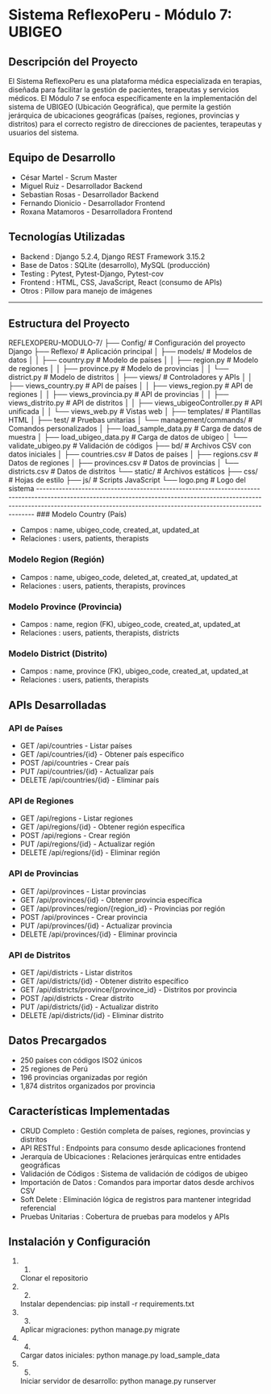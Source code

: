 # Sistema ReflexoPeru - Módulo 7: UBIGEO
## Descripción del Proyecto
El Sistema ReflexoPeru es una plataforma médica especializada en terapias, diseñada para facilitar la gestión de pacientes, terapeutas y servicios médicos. El Módulo 7 se enfoca específicamente en la implementación del sistema de UBIGEO (Ubicación Geográfica), que permite la gestión jerárquica de ubicaciones geográficas (países, regiones, provincias y distritos) para el correcto registro de direcciones de pacientes, terapeutas y usuarios del sistema.

## Equipo de Desarrollo
- César Martel - Scrum Master
- Miguel Ruiz - Desarrollador Backend
- Sebastian Rosas - Desarrollador Backend
- Fernando Dionicio - Desarrollador Frontend
- Roxana Matamoros - Desarrolladora Frontend
## Tecnologías Utilizadas
- Backend : Django 5.2.4, Django REST Framework 3.15.2
- Base de Datos : SQLite (desarrollo), MySQL (producción)
- Testing : Pytest, Pytest-Django, Pytest-cov
- Frontend : HTML, CSS, JavaScript, React (consumo de APIs)
- Otros : Pillow para manejo de imágenes
-----------------------------------------------------------------------------------------------------------------------------------------------------------------------------------------------------------------------------------------  
## Estructura del Proyecto
REFLEXOPERU-MODULO-7/
├── Config/                  # Configuración del proyecto Django
├── Reflexo/                 # Aplicación principal
│   ├── models/              # Modelos de datos
│   │   ├── country.py       # Modelo de países
│   │   ├── region.py        # Modelo de regiones
│   │   ├── province.py      # Modelo de provincias
│   │   └── district.py      # Modelo de distritos
│   ├── views/               # Controladores y APIs
│   │   ├── views_country.py        # API de países
│   │   ├── views_region.py         # API de regiones
│   │   ├── views_provincia.py      # API de provincias
│   │   ├── views_distrito.py       # API de distritos
│   │   ├── views_ubigeoController.py # API unificada
│   │   └── views_web.py            # Vistas web
│   ├── templates/           # Plantillas HTML
│   ├── test/                # Pruebas unitarias
│   └── management/commands/ # Comandos personalizados
│       ├── load_sample_data.py    # Carga de datos de muestra
│       ├── load_ubigeo_data.py    # Carga de datos de ubigeo
│       └── validate_ubigeo.py     # Validación de códigos
├── bd/                      # Archivos CSV con datos iniciales
│   ├── countries.csv        # Datos de países
│   ├── regions.csv          # Datos de regiones
│   ├── provinces.csv        # Datos de provincias
│   └── districts.csv        # Datos de distritos
└── static/                  # Archivos estáticos
    ├── css/                 # Hojas de estilo
    ├── js/                  # Scripts JavaScript
    └── logo.png             # Logo del sistema
    -----------------------------------------------------------------------------------------------------------------------------------------------------------------------------------------------------------------------------------------
    ### Modelo Country (País)
- Campos : name, ubigeo_code, created_at, updated_at
- Relaciones : users, patients, therapists
### Modelo Region (Región)
- Campos : name, ubigeo_code, deleted_at, created_at, updated_at
- Relaciones : users, patients, therapists, provinces
### Modelo Province (Provincia)
- Campos : name, region (FK), ubigeo_code, created_at, updated_at
- Relaciones : users, patients, therapists, districts
### Modelo District (Distrito)
- Campos : name, province (FK), ubigeo_code, created_at, updated_at
- Relaciones : users, patients, therapists
## APIs Desarrolladas
### API de Países
- GET /api/countries - Listar países
- GET /api/countries/{id} - Obtener país específico
- POST /api/countries - Crear país
- PUT /api/countries/{id} - Actualizar país
- DELETE /api/countries/{id} - Eliminar país
### API de Regiones
- GET /api/regions - Listar regiones
- GET /api/regions/{id} - Obtener región específica
- POST /api/regions - Crear región
- PUT /api/regions/{id} - Actualizar región
- DELETE /api/regions/{id} - Eliminar región
### API de Provincias
- GET /api/provinces - Listar provincias
- GET /api/provinces/{id} - Obtener provincia específica
- GET /api/provinces/region/{region_id} - Provincias por región
- POST /api/provinces - Crear provincia
- PUT /api/provinces/{id} - Actualizar provincia
- DELETE /api/provinces/{id} - Eliminar provincia
### API de Distritos
- GET /api/districts - Listar distritos
- GET /api/districts/{id} - Obtener distrito específico
- GET /api/districts/province/{province_id} - Distritos por provincia
- POST /api/districts - Crear distrito
- PUT /api/districts/{id} - Actualizar distrito
- DELETE /api/districts/{id} - Eliminar distrito
## Datos Precargados
- 250 países con códigos ISO2 únicos
- 25 regiones de Perú
- 196 provincias organizadas por región
- 1,874 distritos organizados por provincia
## Características Implementadas
- CRUD Completo : Gestión completa de países, regiones, provincias y distritos
- API RESTful : Endpoints para consumo desde aplicaciones frontend
- Jerarquía de Ubicaciones : Relaciones jerárquicas entre entidades geográficas
- Validación de Códigos : Sistema de validación de códigos de ubigeo
- Importación de Datos : Comandos para importar datos desde archivos CSV
- Soft Delete : Eliminación lógica de registros para mantener integridad referencial
- Pruebas Unitarias : Cobertura de pruebas para modelos y APIs
## Instalación y Configuración
1. 1.
   Clonar el repositorio
2. 2.
   Instalar dependencias: pip install -r requirements.txt
3. 3.
   Aplicar migraciones: python manage.py migrate
4. 4.
   Cargar datos iniciales: python manage.py load_sample_data
5. 5.
   Iniciar servidor de desarrollo: python manage.py runserver
    
